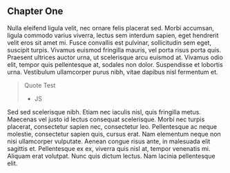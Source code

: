 ## Chapter One
Nulla eleifend ligula velit, nec ornare felis placerat sed. Morbi accumsan, ligula commodo varius viverra, lectus sem interdum sapien, eget hendrerit velit eros sit amet mi. Fusce convallis est pulvinar, sollicitudin sem eget, suscipit turpis. Vivamus euismod fringilla mauris, vel porta risus porta quis. Praesent ultrices auctor urna, ut scelerisque arcu euismod at. Vivamus odio elit, tempor quis pellentesque at, sodales non dolor. Suspendisse et lobortis urna. Vestibulum ullamcorper purus nibh, vitae dapibus nisl fermentum et.

> Quote
> Test
> - JS

Sed sed scelerisque nibh. Etiam nec iaculis nisl, quis fringilla metus. Maecenas vel justo id lectus consequat scelerisque. Morbi nec turpis placerat, consectetur sapien nec, consectetur leo. Pellentesque ac neque molestie, consectetur sapien quis, cursus erat. Nam elementum neque non nisi ullamcorper vulputate. Aenean congue risus ante, in malesuada elit sagittis et. Pellentesque ex ex, viverra quis nisl at, tempor venenatis mi. Aliquam erat volutpat. Nunc quis dictum lectus. Nam lacinia pellentesque elit.